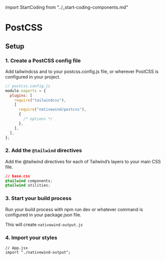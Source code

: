 import StartCoding from "../\_start-coding-components.md"

# PostCSS

## Setup

### 1. Create a PostCSS config file

Add tailwindcss and to your postcss.config.js file, or wherever PostCSS is configured in your project.

```js
// postcss.config.js
module.exports = {
  plugins: [
    require("tailwindcss"),
    [
      require("nativewind/postcss"),
      {
        /* options */
      },
    ],
  ],
};
```

### 2. Add the `@tailwind` directives

Add the @tailwind directives for each of Tailwind’s layers to your main CSS file.

```css
// base.css
@tailwind components;
@tailwind utilities;
```

### 3. Start your build process

Run your build process with npm run dev or whatever command is configured in your package.json file.

This will create `nativewind-output.js`

### 4. Import your styles

```tsx
// App.jsx
import "./nativewind-output";
```

<StartCoding />
